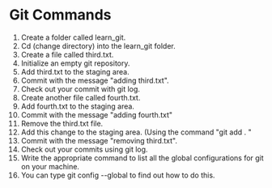 # Git Commands

1. Create a folder called learn_git.
2. Cd (change directory) into the learn_git folder.
3. Create a file called third.txt.
4. Initialize an empty git repository.
5. Add third.txt to the staging area.
6. Commit with the message "adding third.txt".
7. Check out your commit with git log.
8. Create another file called fourth.txt.
9. Add fourth.txt to the staging area.
10. Commit with the message "adding fourth.txt"
11. Remove the third.txt file.
12. Add this change to the staging area. (Using the command "git add . "
13. Commit with the message "removing third.txt".
14. Check out your commits using git log.
15. Write the appropriate command to list all the global configurations for git on your machine.
16. You can type git config --global to find out how to do this.
